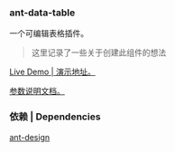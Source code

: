 ### ant-data-table

一个可编辑表格插件。

> 这里记录了一些关于创建此组件的想法

[Live Demo | 演示地址。](http://106.14.208.184:8000/)

[参数说明文档。](./doc/README.md)


### 依赖 | Dependencies

[ant-design](https://github.com/ant-design/ant-design)
